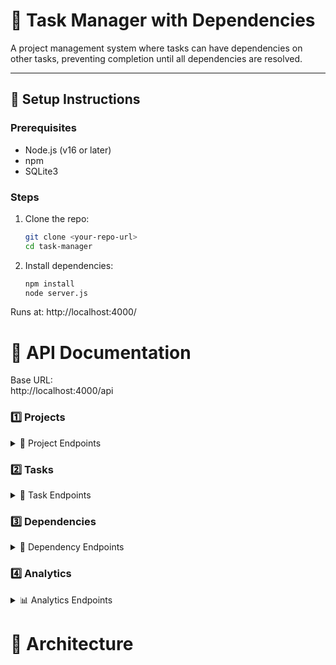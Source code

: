 # 📌 Task Manager with Dependencies

A project management system where tasks can have dependencies on other tasks, preventing completion until all dependencies are resolved.  

---

## 🚀 Setup Instructions

### Prerequisites
- Node.js (v16 or later)
- npm
- SQLite3

### Steps
1. Clone the repo:
   ```bash
   git clone <your-repo-url>
   cd task-manager

2. Install dependencies:

	```bash
	npm install
 	node server.js
	
Runs at: http://localhost:4000/


# 📖 API Documentation

Base URL:  
http://localhost:4000/api

### 1️⃣ Projects
<details>
<summary>📁 Project Endpoints</summary>

- **Create Project** → `POST /projects`
- Body:
  ```json
  	{
  	"name": "My Project",
  	"description": "Testing dependencies",
  	"owner_id": 1,
  	"deadline": "2025-12-31",
  	"status": "active"
	}

- Response:
  ```json
  {
    "name": "My Project",
    "description": "Testing dependencies",
    "owner_id": 1,
    "deadline": "2025-12-31",
    "status": "active"
  }

- **Get All Projects** → GET /projects
- Response:
   ```json
  	{
    "id": 1,
    "name": "My Project",
    "description": "Testing dependencies",
    "owner_id": 1,
    "deadline": "2025-12-31",
    "status": "active"
  	}


- **Get Project by ID** → GET /projects/:id
- Response:
	```json
	{
  "project": {
    "id": 1,
    "name": "My Project",
    "description": "Testing dependencies",
    "owner_id": 1,
    "deadline": "2025-12-31",
    "status": "active"
  },
  "tasks": [
    {
      "id": 1,
      "project_id": 1,
      "title": "Task A",
      "description": "",
      "status": "todo",
      "priority": 3,
      "assignee_id": 1,
      "estimated_hours": 5,
      "created_at": "2025-09-20 18:00:00"
    }
  ]
	}


- **Update Project** → PUT /projects/:id
- Body:
	```json
	{
  "name": "My Project Updated",
  "description": "Updated description",
  "deadline": "2025-12-15",
  "status": "active"
	}

 - Response:
	```json
	{
  "id": 1,
  "name": "My Project Updated",
  "description": "Updated description",
  "owner_id": 1,
  "deadline": "2025-12-15",
  "status": "active"
	}


- **Delete Project** → DELETE /projects/:id
- Response:
	```json
	{
  	"success": true
	}

</details>


### 2️⃣ Tasks
<details>
<summary>📝 Task Endpoints</summary>

- **Create Task** → `POST /projects/:id/tasks`  
- Body:
	```json
	{
  	"title": "Design Homepage",
  	"description": "Create wireframes",
  	"priority": 2,
  	"assignee_id": 1,
  	"estimated_hours": 8
	}

- Response:
	```json
	{
  	"id": 1,
  	"project_id": 1,
  	"title": "Design Homepage",
  	"description": "Create wireframes",
  	"status": "todo",
  	"priority": 2,
  	"assignee_id": 1,
  	"estimated_hours": 8,
  	"created_at": "2025-09-20 18:00:00"
	}


- **Get Task** → GET /tasks/:id
- Response:
	``json
	{
  	"task": {
  	"id": 1,
    "project_id": 1,
    "title": "Design Homepage",
    "description": "Create wireframes",
    "status": "todo",
    "priority": 2,
    "assignee_id": 1,
    "estimated_hours": 8,
    "created_at": "2025-09-20 18:00:00"
  	},
  "dependencies": [
    {
      "id": 2,
      "depends_on_task_id": 5,
      "title": "Requirement Analysis",
      "status": "done"
    }
  ],
  "blocking": [
    {
      "id": 3,
      "task_id": 4,
      "title": "Homepage Approval",
      "status": "todo"
    }
  ]
  }


- **Update Task** → PUT /tasks/:id
- Body:
	```json
	{
  	"title": "Design Homepage v2",
  	"priority": 1
	}

- Response:
	```json
	{
  "id": 1,
  "project_id": 1,
  "title": "Design Homepage v2",
  "description": "Create wireframes",
  "status": "todo",
  "priority": 1,
  "assignee_id": 1,
  "estimated_hours": 8,
  "created_at": "2025-09-20 18:00:00"
	}


- **Update Task Status** → PUT /tasks/:id/status
- Body:
  ```json
	{
  "status": "in-progress"
	}


- Response:
  ```json
	{
  "id": 1,
  "project_id": 1,
  "title": "Design Homepage",
  "description": "Create wireframes",
  "status": "in-progress",
  "priority": 2,
  "assignee_id": 1,
  "estimated_hours": 8,
  "created_at": "2025-09-20 18:00:00"
	}


- Error Example (dependencies incomplete):
	```json
	{
  	"error": "Cannot move to in-progress — blocked by incomplete dependencies",
  	"blocked_by": [
    { "id": 2, "title": "Requirement Analysis", "status": "todo" }
  	]
	}


- **Delete Task** → DELETE /tasks/:id?force=true
- Response:
  ```json
	{
  	"success": true
	}
</details>


### 3️⃣ Dependencies
<details>
<summary>🔗 Dependency Endpoints</summary>

- **Add Dependency** → `POST /tasks/:id/dependencies`  
- Body:
	```json
	{
  	"depends_on_task_id": 2
	}


- Response:
	```json
	{
  	"id": 1,
  	"task_id": 1,
  	"depends_on_task_id": 2,
  	"created_at": "2025-09-20 18:00:00"
	}


- **Delete Dependency** → DELETE /tasks/:taskId/dependencies/:depId
- Response:
	```json
	{
  	"success": true
	}


- **Get Task Dependencies** → GET /tasks/:id/dependencies
- Response:
	```json
	{
    	"id": 1,
    	"depends_on_task_id": 2,
    	"title": "Requirement Analysis"
  	}



- **Get Blocking Tasks** → GET /tasks/:id/blocking
- Response:
  ```json
  {
    "id": 3,
    "task_id": 4,
    "title": "Homepage Approval",
    "status": "todo"
  }


</details>

### 4️⃣ Analytics
<details>
<summary>📊 Analytics Endpoints</summary>

- **Project Progress** → `GET /projects/:id/progress`  
  ```json
  	{
  		"percent": 50,
  		"total": 10,
  		"done": 5,
  		"blocked": [
    	{ "task": { ... }, "blockedBy": [ { ... } ] }
  			]
	}



- **Critical Path** → `GET /projects/:id/critical-path`  
  ```json
	{
  		"chain": [
  			{ "id": 1, "title": "Task A" },
    		{ "id": 2, "title": "Task B" }
  			]
	}

</details>


# 📖 Architecture


